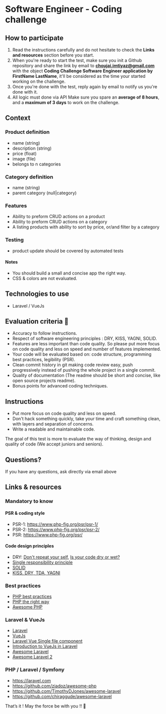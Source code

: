 # Software Engineer - Coding challenge

## How to participate

1. Read the instructions carefully and do not hesitate to check the **Links and resources** section before you start.
2. When you're ready to start the test, make sure you init a Github repository and share the link by email to **choujai.imtiyaz@gmail.com** with the object **Coding Challenge Software Engineer application by FirstName LastName**, it'll be considered as the time your started working on the challenge.
3. Once you're done with the test, reply again by email to notify us you're done with it.
4. All logic must done via API
   Make sure you spare an **average of 8 hours**, and a **maximum of 3 days** to work on the challenge.

## Context

### Product definition

- name (string)
- description (string)
- price (float)
- image (file)
- belongs to n categories

### Category definition

- name (string)
- parent category (null|category)

### Features

- Ability to preform CRUD actions on a product
- Ability to preform CRUD actions on a category
- A listing products with ability to sort by price, or/and filter by a category

### Testing

- product update should be covered by automated tests

#### Notes

- You should build a small and concise app the right way.
- CSS & colors are not evaluated.

## Technologies to use

- Laravel / VueJs

## Evaluation criteria 🚨

- Accuracy to follow instructions.
- Respect of software engineering principles : DRY, KISS, YAGNI, SOLID.
- Features are less important than code quality. So please put more focus on code quality and less on speed and number of features implemented.
- Your code will be evaluated based on: code structure, programming best practices, legibility (PSR).
- Clean commit history in git making code review easy, push progressively instead of pushing the whole project in a single commit.
- Quality of documentation (The readme should be short and concise, like open source projects readme).
- Bonus points for advanced coding techniques.

## Instructions

- Put more focus on code quality and less on speed.
- Don't hack something quickly, take your time and craft something clean, with layers and separation of concerns.
- Write a readable and maintainable code.

The goal of this test is more to evaluate the way of thinking, design and quality of code (We accept juniors and seniors).

## Questions?

If you have any questions, ask directly via email above

## Links & resources

### Mandatory to know

#### PSR & coding style

- PSR-1: https://www.php-fig.org/psr/psr-1/
- PSR-2: https://www.php-fig.org/psr/psr-2/
- PSR: https://www.php-fig.org/psr/

#### Code design principles

- DRY: [Don't repeat your self](https://deviq.com/don-t-repeat-yourself/), [Is your code dry or wet?](https://www.softwareyoga.com/is-your-code-dry-or-wet/)
- [Single responsibility principle](https://deviq.com/single-responsibility-principle/)
- [SOLID](https://deviq.com/solid/)
- [KISS, DRY, TDA, YAGNI](https://medium.com/@derodu/design-patterns-kiss-dry-tda-yagni-soc-828c112b89ee)

### Best practices

- [PHP best practices](https://phpbestpractices.org/)
- [PHP the right way](https://phptherightway.com/)
- [Awesome PHP](https://github.com/ziadoz/awesome-php)

### Laravel & VueJs

- [Laravel](https://laravel.com)
- [VueJs](https://vuejs.org/v2/guide/)
- [Laravel Vue Single file component](https://medium.com/plint-sites/javascript-in-laravel-vue-single-file-components-69be12033d98)
- [Introduction to VueJs in Laravel](https://medium.com/justlaravel/introduction-to-vue-js-in-laravel-e8757174e58e)
- [Awesome Laravel](https://github.com/TimothyDJones/awesome-laravel)
- [Awesome Laravel 2](https://github.com/chiraggude/awesome-laravel)

### PHP / Laravel / Symfony

- https://laravel.com
- https://github.com/ziadoz/awesome-php
- https://github.com/TimothyDJones/awesome-laravel
- https://github.com/chiraggude/awesome-laravel

That’s it ! May the force be with you !! 🖖
